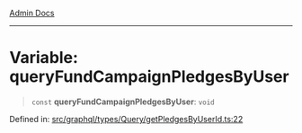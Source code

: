 [Admin Docs](/)

***

# Variable: queryFundCampaignPledgesByUser

> `const` **queryFundCampaignPledgesByUser**: `void`

Defined in: [src/graphql/types/Query/getPledgesByUserId.ts:22](https://github.com/Sourya07/talawa-api/blob/ead7a48e0174153214ee7311f8b242ee1c1a12ca/src/graphql/types/Query/getPledgesByUserId.ts#L22)
